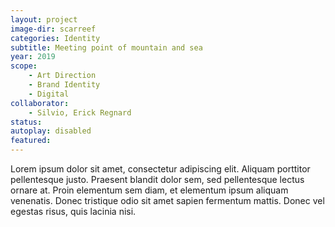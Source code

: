 ```yaml
---
layout: project
image-dir: scarreef
categories: Identity
subtitle: Meeting point of mountain and sea
year: 2019
scope: 
    - Art Direction
    - Brand Identity
    - Digital
collaborator: 
    - Silvio, Erick Regnard
status:
autoplay: disabled
featured:
---
```


Lorem ipsum dolor sit amet, consectetur adipiscing elit. Aliquam porttitor pellentesque justo. Praesent blandit dolor sem, sed pellentesque lectus ornare at. Proin elementum sem diam, et elementum ipsum aliquam venenatis. Donec tristique odio sit amet sapien fermentum mattis. Donec vel egestas risus, quis lacinia nisi.